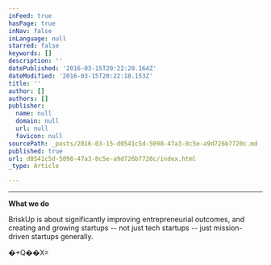 ```yaml
---
inFeed: true
hasPage: true
inNav: false
inLanguage: null
starred: false
keywords: []
description: ''
datePublished: '2016-03-15T20:22:20.164Z'
dateModified: '2016-03-15T20:22:18.153Z'
title: ''
author: []
authors: []
publisher:
  name: null
  domain: null
  url: null
  favicon: null
sourcePath: _posts/2016-03-15-d0541c5d-5098-47a3-8c5e-a9d726b7720c.md
published: true
url: d0541c5d-5098-47a3-8c5e-a9d726b7720c/index.html
_type: Article

---
```

****

**What we do**

BriskUp
is about significantly improving entrepreneurial outcomes, and creating and
growing startups -- not just tech startups -- just mission-driven startups
generally.

�+Q��X=